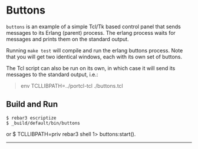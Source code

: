 
# Buttons

`buttons` is an example of a simple Tcl/Tk based control panel that
sends messages to its Erlang (parent) process. The erlang process
waits for messages and prints them on the standard output.

Running `make test` will compile and run the erlang buttons process. Note
that you will get two identical windows, each with its own set of buttons.

The Tcl script can also be run on its own, in which case it will send
its messages to the standard output, i.e.:

> env TCLLIBPATH=../portcl-tcl ./buttons.tcl 

## Build and Run

    $ rebar3 escriptize
    $ _build/default/bin/buttons
    
or
    $ TCLLIBPATH=priv rebar3 shell
    1> buttons:start().

---
